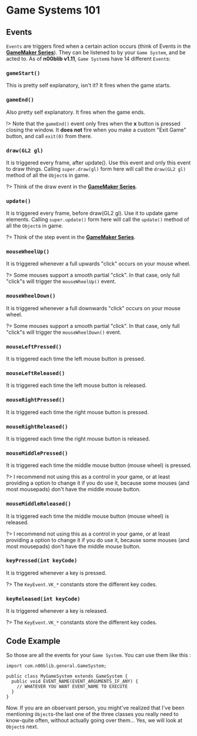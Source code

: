 # Game Systems 101

## Events

`Events` are triggers fired when a certain action occurs (think of Events in the [**GameMaker Series**](https://www.yoyogames.com/gamemaker)). They can be listened to by your `Game System`, and be acted to. As of **n00blib v1.11**, `Game System`s have 14 different `Event`s:

### `gameStart()`  
This is pretty self explanatory, isn't it? It fires when the game starts.

### `gameEnd()`  
Also pretty self explanatory. It fires when the game ends.  

!> Note that the `gameEnd()` event only fires when the **x** button is pressed closing the window. It **does not** fire when you make a custom "Exit Game" button, and call `exit(0)` from there.

### `draw(GL2 gl)`  
It is triggered every frame, after update(). Use this event and only this event to draw things. Calling `super.draw(gl)` form here will call the `draw(GL2 gl)` method of all the `Object`s in game.  

?> Think of the draw event in the [**GameMaker Series**](https://www.yoyogames.com/gamemaker).

### `update()`  
It is triggered every frame, before draw(GL2 gl). Use it to update game elements. Calling `super.update()` form here will call the `update()` method of all the `Object`s in game.  

?> Think of the step event in the [**GameMaker Series**](https://www.yoyogames.com/gamemaker).

### `mouseWheelUp()`  
It is triggered whenever a full upwards "click" occurs on your mouse wheel.  

?> Some mouses support a smooth partial "click". In that case, only full "click"s will trigger the `mouseWheelUp()` event.

### `mouseWheelDown()`  
It is triggered whenever a full downwards "click" occurs on your mouse wheel.  

?> Some mouses support a smooth partial "click". In that case, only full "click"s will trigger the `mouseWheelDown()` event.  

### `mouseLeftPressed()`  
It is triggered each time the left mouse button is pressed.

### `mouseLeftReleased()`  
It is triggered each time the left mouse button is released.

### `mouseRightPressed()`  
It is triggered each time the right mouse button is pressed.

### `mouseRightReleased()`  
It is triggered each time the right mouse button is released.

### `mouseMiddlePressed()`  
It is triggered each time the middle mouse button (mouse wheel) is pressed.  

?> I recommend not using this as a control in your game, or at least providing a option to change it if you do use it, because some mouses (and most mousepads) don't have the middle mouse button.

### `mouseMiddleReleased()`  
It is triggered each time the middle mouse button (mouse wheel) is released.  

?> I recommend not using this as a control in your game, or at least providing a option to change it if you do use it, because some mouses (and most mousepads) don't have the middle mouse button.

### `keyPressed(int keyCode)`  
It is triggered whenever a key is pressed.  

?> The `KeyEvent.VK_*` constants store the different key codes.

### `keyReleased(int keyCode)`  
It is triggered whenever a key is released.  

?> The `KeyEvent.VK_*` constants store the different key codes.

## Code Example

So those are all the events for your `Game System`. You can use them like this :

    import com.n00blib.general.GameSystem;

    public class MyGameSystem extends GameSystem {
      public void EVENT_NAME(EVENT_ARGUMENTS_IF_ANY) {
        // WHATEVER YOU WANT EVENT_NAME TO EXECUTE
      }
    }

Now. If you are an observant person, you might've realized that I've been mentioning `Object`s-the last one of the three classes you really need to know-quite often, without actually going over them... Yes, we will look at `Object`s next.

